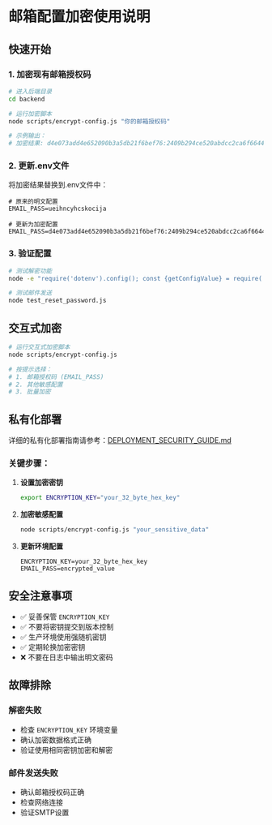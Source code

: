 # 邮箱配置加密使用说明

## 快速开始

### 1. 加密现有邮箱授权码

```bash
# 进入后端目录
cd backend

# 运行加密脚本
node scripts/encrypt-config.js "你的邮箱授权码"

# 示例输出：
# 加密结果: d4e073add4e652090b3a5db21f6bef76:2409b294ce520abdcc2ca6f6644ac9d66a1b94a36ab38985e8518b723f2b2472
```

### 2. 更新.env文件

将加密结果替换到.env文件中：

```env
# 原来的明文配置
EMAIL_PASS=ueihncyhcskocija

# 更新为加密配置
EMAIL_PASS=d4e073add4e652090b3a5db21f6bef76:2409b294ce520abdcc2ca6f6644ac9d66a1b94a36ab38985e8518b723f2b2472
```

### 3. 验证配置

```bash
# 测试解密功能
node -e "require('dotenv').config(); const {getConfigValue} = require('./utils/encryption'); console.log('解密结果:', getConfigValue(process.env.EMAIL_PASS));"

# 测试邮件发送
node test_reset_password.js
```

## 交互式加密

```bash
# 运行交互式加密脚本
node scripts/encrypt-config.js

# 按提示选择：
# 1. 邮箱授权码 (EMAIL_PASS)
# 2. 其他敏感配置
# 3. 批量加密
```

## 私有化部署

详细的私有化部署指南请参考：[DEPLOYMENT_SECURITY_GUIDE.md](./DEPLOYMENT_SECURITY_GUIDE.md)

### 关键步骤：

1. **设置加密密钥**
   ```bash
   export ENCRYPTION_KEY="your_32_byte_hex_key"
   ```

2. **加密敏感配置**
   ```bash
   node scripts/encrypt-config.js "your_sensitive_data"
   ```

3. **更新环境配置**
   ```env
   ENCRYPTION_KEY=your_32_byte_hex_key
   EMAIL_PASS=encrypted_value
   ```

## 安全注意事项

- ✅ 妥善保管 `ENCRYPTION_KEY`
- ✅ 不要将密钥提交到版本控制
- ✅ 生产环境使用强随机密钥
- ✅ 定期轮换加密密钥
- ❌ 不要在日志中输出明文密码

## 故障排除

### 解密失败
- 检查 `ENCRYPTION_KEY` 环境变量
- 确认加密数据格式正确
- 验证使用相同密钥加密和解密

### 邮件发送失败
- 确认邮箱授权码正确
- 检查网络连接
- 验证SMTP设置